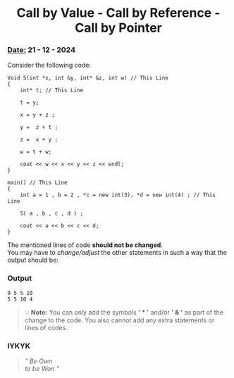 # <center> Call by Value - Call by Reference - Call by Pointer </center>

### <ins>**Date:**</ins> 21 - 12 - 2024

Consider the following code:   
```
Void S(int *x, int &y, int* &z, int w) // This Line
{
    int* t; // This Line

    t = y;
    
    x = y + z ;

    y =  z + t ;

    z =  x + y ;

    w = t + w;

    cout << w << x << y << z << endl;
}

main() // This Line
{
    int a = 1 , b = 2 , *c = new int(3), *d = new int(4) ; // This Line

    S( a , b , c , d ) ;

    cout << a << b << c << d;
}
```

The mentioned lines of code **should not be changed**.  
You may have to *change/adjust* the other statements in such a way that the output should be:  
### Output
```
9 5 5 10
5 5 10 4
```
> 💡 **Note:** You can only add the symbols **' * '** and/or **' & '** as part of the change to the code. You also cannot add any extra statements or lines of codes.

### IYKYK
> *" Be Own <br> to be Won "*
